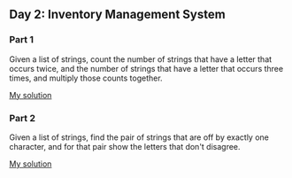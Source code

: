 ## Day 2: Inventory Management System

### Part 1

Given a list of strings, count the number of strings that have a letter
that occurs twice, and the number of strings that have a letter that occurs
three times, and multiply those counts together.

[My solution](part1.hs)


### Part 2

Given a list of strings, find the pair of strings that are off by exactly
one character, and for that pair show the letters that don't disagree.

[My solution](part2.hs)


